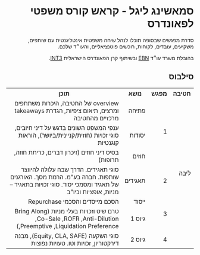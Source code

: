 <div dir="rtl">
<h1>סמאשינג ליגל - קראש קורס משפטי לפאונדרס</h1>
  
סדרת מפגשים שבסופה תוכלו לנהל שיחה משפטית אינטליגנטית עם שותפים, משקיעים, עובדים, לקוחות, רוכשים פוטנציאליים, והעו״ד שלכם.

בהובלת משרד עו״ד
<a href="https://www.ebnlaw.co.il/">EBN</a>
ובשיתוף קרן הפאונדרס הישראלית
<a href="https://int3.com/">INT3</a>.

<h2>סילבוס</h2>
  
<table>
  <tr>
    <th>חטיבה</th>
    <th>מפגש</th>
    <th>נושא</th>
    <th>תוכן</th>
  </tr>
  <tr></tr>
  <tr>
    <td rowspan="7">ליבה</td>
    <td rowspan="3">1</td>
    <td>פתיחה</td>
    <td>overview של החטיבה, היכרות משתתפים ומרצים, תיאום ציפיות, הגדרת takeaways מרכזיים מהחטיבה</td>
  </tr>
  <tr>
    <td>יסודות</td>
    <td>ענפי המשפט השונים בדגש על דיני חיובים, סוגי זכויות (חוזית/קניינית/ביושר), הוראות קוגנטיות</td>
  </tr>
  <tr>
    <td>חוזים</td>
    <td>בסיס דיני חוזים (זיכרון דברים, כריתת חוזה, תרופות)</td>
  </tr>
  <tr>
    <td>2</td>
    <td>תאגידים</td>
    <td>סוגי תאגידים. הדרך שבה עלולה להיווצר שותפות. חברה בע"מ. הרמת מסך. האורגנים של תאגיד ומסמכי יסוד. סוגי זכויות בתאגיד – מניות, אופציות וכיו"ב</td>
  </tr>
  <tr>
    <td rowspan="2">3</td>
    <td>ייסוד</td>
    <td>הסכם מייסדים והסכמי Repurchase</td>
  </tr>
  <tr>
    <td>גיוס 1</td>
    <td>טרם שיט וזכויות בעלי מניות (Bring Along ,Co-Sale ,ROFR ,Anti-Dilution ,Preemptive ,Liquidation Preference)</td>
  </tr>
  <tr>
    <td>4</td>
    <td>גיוס 2</td>
    <td>סוגי השקעה (Equity, CLA, SAFE), מבנה דירקטוריון, זכויות וטו. טעויות נפוצות</td>
  </tr>
  
</table>

<div>
